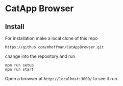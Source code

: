 # CatApp Browser

## Install

For installation make a local clone of this repo

    https://github.com/mhoffman/CatAppBrowser.git

change into the repository and run

    npm run setup
    npm run start

Open a browser at `http://localhost:3000/` to see it run.
